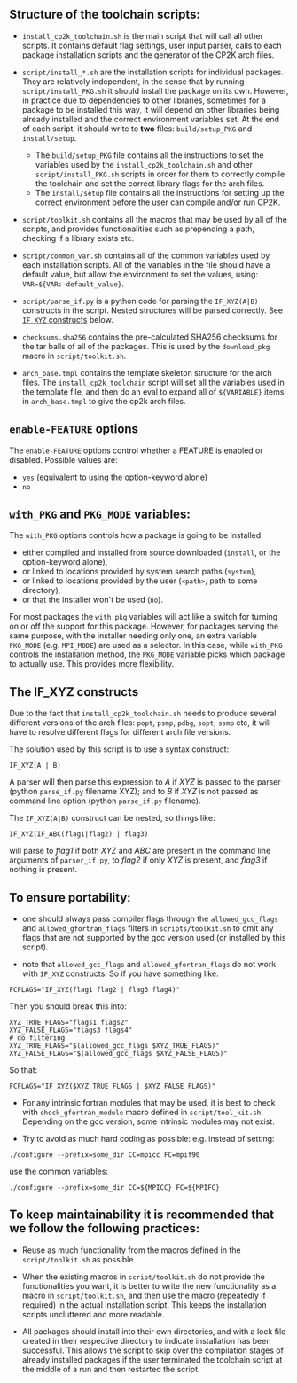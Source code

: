 ## Structure of the toolchain scripts:

- `install_cp2k_toolchain.sh` is the main script that will call all
  other scripts.  It contains default flag settings, user input
  parser, calls to each package installation scripts and the
  generator of the CP2K arch files.

- `script/install_*.sh` are the installation scripts for individual
  packages. They are relatively independent, in the sense that by
  running `script/install_PKG.sh` it should install the package on its
  own. However, in practice due to dependencies to other libraries,
  sometimes for a package to be installed this way, it will depend
  on other libraries being already installed and the correct
  environment variables set. At the end of each script, it should
  write to __two__ files: `build/setup_PKG` and `install/setup`.
  - The `build/setup_PKG` file contains all the instructions to set
    the variables used by the `install_cp2k_toolchain.sh` and other
    `script/install_PKG.sh` scripts in order for them to correctly
    compile the toolchain and set the correct library flags for the
    arch files.
  - The `install/setup` file contains all the instructions for setting
    up the correct environment before the user can compile and/or
    run CP2K.

- `script/toolkit.sh` contains all the macros that may be used by all
  of the scripts, and provides functionalities such as prepending a
  path, checking if a library exists etc.

- `script/common_var.sh` contains all of the common variables used by
  each installation scripts. All of the variables in the file should
  have a default value, but allow the environment to set the values,
  using: `VAR=${VAR:-default_value}`.

- `script/parse_if.py` is a python code for parsing the `IF_XYZ(A|B)`
  constructs in the script. Nested structures will be parsed
  correctly. See
  [`IF_XYZ` constructs](./README_FOR_DEVELOPERS.md#the-if_xyz-constructs) below.

- `checksums.sha256` contains the pre-calculated SHA256 checksums for
  the tar balls of all of the packages. This is used by the
  `download_pkg` macro in `script/toolkit.sh`.

- `arch_base.tmpl` contains the template skeleton structure for the
  arch files. The `install_cp2k_toolchain` script will set all the
  variables used in the template file, and then do an eval to expand
  all of `${VARIABLE}` items in `arch_base.tmpl` to give the cp2k arch
  files.

## `enable-FEATURE` options

The `enable-FEATURE` options control whether a FEATURE is enabled or disabled.
Possible values are:
- `yes` (equivalent to using the option-keyword alone)
- `no`

## `with_PKG` and `PKG_MODE` variables:

The `with_PKG` options controls how a package is going to be
installed:
- either compiled and installed from source downloaded
(`install`, or the option-keyword alone),
- or linked to locations provided by system search paths (`system`),
- or linked to locations provided by the user
(`<path>`, path to some directory),
- or that the installer won't be used (`no`).

For most packages the `with_pkg` variables will act like a switch for
turning on or off the support for this package. However, for
packages serving the same purpose, with the installer needing only
one, an extra variable `PKG_MODE` (e.g. `MPI_MODE`) are used as a
selector.  In this case, while `with_PKG` controls the installation
method, the `PKG_MODE` variable picks which package to actually use.
This provides more flexibility.

## The IF_XYZ constructs

Due to the fact that `install_cp2k_toolchain.sh` needs to produce
several different versions of the arch files: `popt`, `psmp`, `pdbg`,
`sopt`, `ssmp` etc, it will have to resolve different flags for
different arch file versions.

The solution used by this script is to use a syntax construct:

```
IF_XYZ(A | B)
```

A parser will then parse this expression to *A* if *XYZ* is passed
to the parser (python `parse_if.py` filename XYZ); and to *B* if *XYZ*
is not passed as command line option (python `parse_if.py` filename).

The `IF_XYZ(A|B)` construct can be nested, so things like:

```
IF_XYZ(IF_ABC(flag1|flag2) | flag3)
```

will parse to *flag1* if both *XYZ* and *ABC* are present in the command
line arguments of `parser_if.py`, to *flag2* if only *XYZ* is present,
and *flag3* if nothing is present.

## To ensure portability:

- one should always pass compiler flags through the
  `allowed_gcc_flags` and `allowed_gfortran_flags` filters in
  `scripts/toolkit.sh` to omit any flags that are not supported by
  the gcc version used (or installed by this script).

- note that `allowed_gcc_flags` and `allowed_gfortran_flags` do not work
  with `IF_XYZ` constructs. So if you have something like:

```
FCFLAGS="IF_XYZ(flag1 flag2 | flag3 flag4)"
```

Then you should break this into:

```
XYZ_TRUE_FLAGS="flags1 flags2"
XYZ_FALSE_FLAGS="flags3 flags4"
# do filtering
XYZ_TRUE_FLAGS="$(allowed_gcc_flags $XYZ_TRUE_FLAGS)"
XYZ_FALSE_FLAGS="$(allowed_gcc_flags $XYZ_FALSE_FLAGS)"
```

So that:

```
FCFLAGS="IF_XYZ($XYZ_TRUE_FLAGS | $XYZ_FALSE_FLAGS)"
```

- For any intrinsic fortran modules that may be used, it is best to
  check with `check_gfortran_module` macro defined in
  `script/tool_kit.sh`. Depending on the gcc version, some intrinsic
  modules may not exist.

- Try to avoid as much hard coding as possible:
  e.g. instead of setting:

```
./configure --prefix=some_dir CC=mpicc FC=mpif90
```

use the common variables:

```
./configure --prefix=some_dir CC=${MPICC} FC=${MPIFC}
```

## To keep maintainability it is recommended that we follow the following practices:

- Reuse as much functionality from the macros defined in the
  `script/toolkit.sh` as possible

- When the existing macros in `script/toolkit.sh` do not provide the
  functionalities you want, it is better to write the new
  functionality as a macro in `script/toolkit.sh`, and then use the
  macro (repeatedly if required) in the actual installation
  script. This keeps the installation scripts uncluttered and more
  readable.

- All packages should install into their own directories, and with a
  lock file created in their respective directory to indicate
  installation has been successful. This allows the script to skip
  over the compilation stages of already installed packages if the
  user terminated the toolchain script at the middle of a run and
  then restarted the script.
